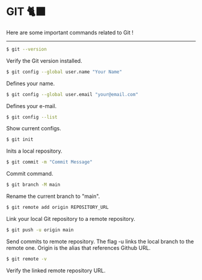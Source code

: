 # GIT 🐈‍⬛

Here are some important commands related to Git !

---

```bash
$ git --version
```

Verify the Git version installed.

```bash
$ git config --global user.name "Your Name"
```

Defines your name.

```bash
$ git config --global user.email "your@email.com"
```

Defines your e-mail.

```bash
$ git config --list
```

Show current configs.

```bash
$ git init
```

Inits a local repository.

```bash
$ git commit -m "Commit Message"
```

Commit command.

```bash
$ git branch -M main
```

Rename the current branch to "main".

```bash
$ git remote add origin REPOSITORY_URL
```

Link your local Git repository to a remote repository.

```bash
$ git push -u origin main
```

Send commits to remote repository. The flag -u links the local branch to the remote one. Origin is the alias that references Github URL.

```bash
$ git remote -v
```

Verify the linked remote repository URL.
